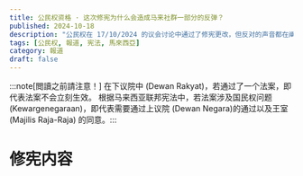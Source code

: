 ```yaml
---
title: 公民权资格 · 这次修宪为什么会造成马来社群一部分的反弹？
published: 2024-10-18
description: "公民权在 17/10/2024 的议会讨论中通过了修宪更改，但反对的声音都在阐述什么呢？"
tags: [公民权, 報道, 宪法, 馬來西亞]
category: 報道
draft: false
---
```

:::note[閲讀之前請注意！] 在下议院中 (Dewan Rakyat)，若通过了一个法案，即代表法案不会立刻生效。
根据马来西亚联邦宪法中，若法案涉及国民权问题 (Kewargenegaraan)，即代表需要通过上议院 (Dewan Negara)的通过以及王室 (Majilis Raja-Raja) 的同意。:::

# 修宪内容
